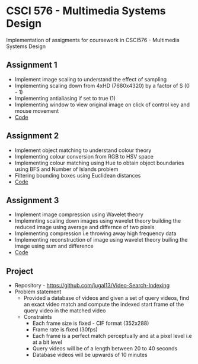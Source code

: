 # CSCI 576 - Multimedia Systems Design

Implementation of assigments for coursework in CSCI576 - Multimedia Systems Design

## Assignment 1

- Implement image scaling to understand the effect of sampling
- Implementing scaling down from 4xHD (7680x4320) by a factor of S (0 - 1)
- Implementing antialiasing if set to true (1)
- Implementing window to view original image on click of control key and mouse movement
- [Code](<Assignment 1/Java Code/ImageDisplay.java>)

## Assignment 2

- Implement object matching to understand colour theory
- Implementing colour conversion from RGB to HSV space
- Implementing colour matching using Hue to obtain object boundaries using BFS and Number of Islands problem
- Filtering bounding boxes using Euclidean distances
- [Code](<Assignment 2/Java Code/ImageDisplay.java>)

## Assignment 3

- Implement image compression using Wavelet theory
- Implemnting scaling down images using wavelet theory building the reduced image using average and differnce of two pixels
- Implementing compression i.e throwing away high frequency data
- Implementing reconstruction of image using wavelet theory builing the image using sum and difference
- [Code](<Assignment 3/Java Code/ImageDisplay.java>)

## Project

- Repository - https://github.com/jugal13/Video-Search-Indexing
- Problem statement
  - Provided a database of videos and given a set of query videos, find an exact video match and compute the indexed start frame of the query video in the matched video
  - Constraints
    - Each frame size is fixed - CIF format (352x288)
    - Frame rate is fixed (30fps)
    - Each frame is a perfect match perceptually and at a pixel level i.e at a bit level
    - Query videos will be of a length between 20 to 40 seconds
    - Database videos will be upwards of 10 minutes
